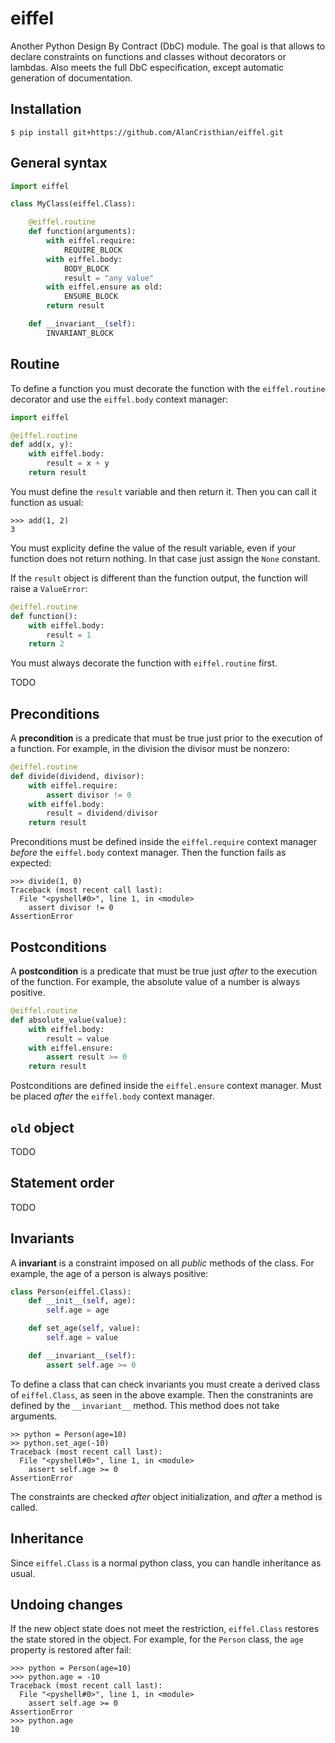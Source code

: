# eiffel

Another Python Design By Contract (DbC) module. The goal is that allows to
declare constraints on functions and classes without decorators or lambdas.
Also meets the full DbC especification, except automatic generation of
documentation.

## Installation

```shell
$ pip install git+https://github.com/AlanCristhian/eiffel.git
```

## General syntax

```python
import eiffel

class MyClass(eiffel.Class):

    @eiffel.routine
    def function(arguments):
        with eiffel.require:
            REQUIRE_BLOCK
        with eiffel.body:
            BODY_BLOCK
            result = "any value"
        with eiffel.ensure as old:
            ENSURE_BLOCK
        return result

    def __invariant__(self):
        INVARIANT_BLOCK
```

## Routine

To define a function you must decorate the function with the `eiffel.routine`
decorator and use the `eiffel.body` context manager:

```python
import eiffel

@eiffel.routine
def add(x, y):
    with eiffel.body:
        result = x + y
    return result
```

You must define the `result` variable and then return it. Then you can call it
function as usual:

```
>>> add(1, 2)
3
```

You must explicity define the value of the result variable, even if your
function does not return nothing. In that case just assign the `None` constant.

If the `result` object is different than the function output, the function
will raise a `ValueError`:

```python
@eiffel.routine
def function():
    with eiffel.body:
        result = 1
    return 2
```

You must always decorate the function with `eiffel.routine` first.

TODO

## Preconditions

A **precondition** is a predicate that must be true just prior to the
execution of a function. For example, in the division the divisor must be
nonzero:

```python
@eiffel.routine
def divide(dividend, divisor):
    with eiffel.require:
        assert divisor != 0
    with eiffel.body:
        result = dividend/divisor
    return result
```

Preconditions must be defined inside the `eiffel.require` context manager
*before* the `eiffel.body` context manager. Then the function fails as
expected:

```
>>> divide(1, 0)
Traceback (most recent call last):
  File "<pyshell#0>", line 1, in <module>
    assert divisor != 0
AssertionError
```

## Postconditions

A **postcondition** is a predicate that must be true just *after* to the
execution of the function. For example, the absolute value of a number is
always positive.

```python
@eiffel.routine
def absolute_value(value):
    with eiffel.body:
        result = value
    with eiffel.ensure:
        assert result >= 0
    return result
```

Postconditions are defined inside the `eiffel.ensure` context manager. Must be
placed *after* the `eiffel.body` context manager.

## `old` object

TODO

## Statement order

TODO

## Invariants

A **invariant** is a constraint imposed on all *public* methods of the class.
For example, the age of a person is always positive:

```python
class Person(eiffel.Class):
    def __init__(self, age):
        self.age = age

    def set_age(self, value):
        self.age = value

    def __invariant__(self):
        assert self.age >= 0
```

To define a class that can check invariants you must create a derived class of
`eiffel.Class`, as seen in the above example. Then the constranints are defined
by the `__invariant__` method. This method does not take arguments.

```
>> python = Person(age=10)
>> python.set_age(-10)
Traceback (most recent call last):
  File "<pyshell#0>", line 1, in <module>
    assert self.age >= 0
AssertionError
```

The constraints are checked *after* object initialization, and *after* a method
is called.

## Inheritance

Since `eiffel.Class` is a normal python class, you can handle inheritance as
usual.

## Undoing changes

If the new object state does not meet the restriction, `eiffel.Class`
restores the state stored in the object. For example, for the `Person` class,
the `age` property is restored after fail:

```
>>> python = Person(age=10)
>>> python.age = -10
Traceback (most recent call last):
  File "<pyshell#0>", line 1, in <module>
    assert self.age >= 0
AssertionError
>>> python.age
10
```
